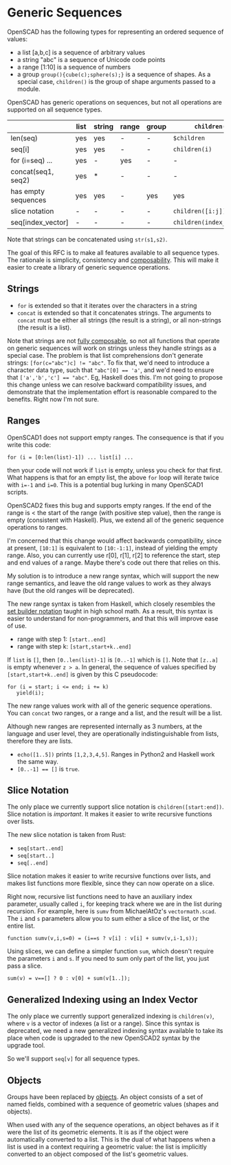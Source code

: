 # Generic Sequences

OpenSCAD has the following types for representing an ordered sequence of values:
* a list [a,b,c] is a sequence of arbitrary values
* a string "abc" is a sequence of Unicode code points
* a range [1:10] is a sequence of numbers
* a group `group(){cube(c);sphere(s);}` is a sequence of shapes.
  As a special case, `children()` is the group of shape arguments passed to a module.

OpenSCAD has generic operations on sequences,
but not all operations are supported on all sequence types.

|                   |list |string|range|group|`children()`
|-------------------|-----|------|-----|-----|----------
|len(seq)           | yes | yes  | -   | -   |`$children`
|seq[i]             | yes | yes  | -   | -   |`children(i)`
|for (i=seq) ...    | yes | -    | yes | -   |-
|concat(seq1, seq2) | yes | *    | -   | -   |-
|has empty sequences| yes | yes  | -   | yes |yes
|slice notation     | -   | -    | -   | -   |`children([i:j])`
|seq[index_vector]  | -   | -    | -   | -   | `children(index_vector)`

Note that strings can be concatenated using `str(s1,s2)`.

The goal of this RFC is to make all features available to all sequence types.
The rationale is simplicity, consistency and [composability](Composable_Building_Blocks.md).
This will make it easier to create a library of generic sequence operations.

## Strings
* `for` is extended so that it iterates over the characters in a string
* `concat` is extended so that it concatenates strings.
  The arguments to `concat` must be either all strings (the result is a string),
  or all non-strings (the result is a list).

Note that strings are not [fully composable](Composable_Building_Blocks.md),
so not all functions that operate on generic sequences
will work on strings unless they handle strings as a special case. The problem is that
list comprehensions don't generate strings: `[for(c="abc")c] != "abc"`. 
To fix that, we'd need to introduce
a character data type, such that `"abc"[0] == 'a'`,
and we'd need to ensure that `['a','b','c'] == "abc"`.
Eg, Haskell does this. I'm not going to propose this change
unless we can resolve backward compatibility issues,
and demonstrate that the implementation effort is reasonable compared to the benefits.
Right now I'm not sure.

## Ranges
OpenSCAD1 does not support empty ranges. The consequence is that if you write this code:
```
for (i = [0:len(list)-1]) ... list[i] ...
```
then your code will not work if `list` is empty, unless you check for that first.
What happens is that for an empty list, the above `for` loop will iterate twice
with `i=-1` and `i=0`. This is a potential bug lurking in many OpenSCAD1 scripts.

OpenSCAD2 fixes this bug and supports empty ranges.
If the end of the range is < the start of the range (with positive step value),
then the range is empty (consistent with Haskell).
Plus, we extend all of the generic sequence operations to ranges.

I'm concerned that this change would affect backwards compatibility,
since at present, `[10:1]` is equivalent to `[10:-1:1]`,
instead of yielding the empty range.
Also, you can currently use r[0], r[1], r[2] to reference the start, step and end values of a range.
Maybe there's code out there that relies on this.

My solution is to introduce a new range syntax, which will
support the new range semantics, and leave the old range values
to work as they always have (but the old ranges will be deprecated).

The new range syntax is taken from Haskell,
which closely resembles the
[set builder notation](http://en.wikipedia.org/wiki/Set-builder_notation)
taught in high school math.
As a result, this syntax is easier to understand for non-programmers,
and that this will improve ease of use.
* range with step 1: `[start..end]`
* range with step k: `[start,start+k..end]`

If `list` is `[]`, then `[0..len(list)-1]` is `[0..-1]` which is `[]`.
Note that `[z..a]` is empty whenever `z > a`.
In general, the sequence of values specified by `[start,start+k..end]`
is given by this C pseudocode:
```
for (i = start; i <= end; i += k)
   yield(i);
```

The new range values work with all of the generic sequence operations.
You can `concat` two ranges, or a range and a list,
and the result will be a list.

Although new ranges are represented internally as 3 numbers,
at the language and user level, they
are operationally indistinguishable from lists, therefore they are lists.
* `echo([1..5])` prints `[1,2,3,4,5]`.
  Ranges in Python2 and Haskell work the same way.
* `[0..-1] == []` is `true`.

## Slice Notation
The only place we currently support slice notation is `children([start:end])`.
Slice notation is *important*.
It makes it easier to write recursive functions over lists.

The new slice notation is taken from Rust:
* `seq[start..end]`
* `seq[start..]`
* `seq[..end]`

Slice notation makes it easier to write recursive functions over lists,
and makes list functions more flexible, since they can now operate on a slice.

Right now, recursive list functions need to have an auxiliary index parameter,
usually called `i`, for keeping track where we are in the list during recursion.
For example, here is `sumv` from MichaelAtOz's `vectormath.scad`.
The `i` and `s` parameters allow you to sum either a slice of the list, or the entire list.

```
function sumv(v,i,s=0) = (i==s ? v[i] : v[i] + sumv(v,i-1,s));
```

Using slices, we can define a simpler function `sum`, which doesn't require the parameters `i` and `s`.
If you need to sum only part of the list, you just pass a slice.

```
sum(v) = v==[] ? 0 : v[0] + sum(v[1..]);
```

## Generalized Indexing using an Index Vector
The only place we currently support generalized indexing is `children(v)`,
where `v` is a vector of indexes (a list or a range).
Since this syntax is deprecated,
we need a new generalized indexing syntax available to take its place
when code is upgraded to the new OpenSCAD2 syntax by the upgrade tool.

So we'll support `seq[v]` for all sequence types.

## Objects
Groups have been replaced by [objects](Objects.md).
An object consists of a set of named fields,
combined with a sequence of geometric values (shapes and objects).

When used with any of the sequence operations,
an object behaves as if it were the list of its geometric elements.
It is as if the object were automatically converted to a list.
This is the dual of what happens when a list is used in a context
requiring a geometric value: the list is implicitly converted
to an object composed of the list's geometric values.

